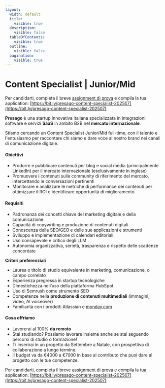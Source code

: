 ```yaml
---
layout:
  width: default
  title:
    visible: true
  description:
    visible: false
  tableOfContents:
    visible: true
  outline:
    visible: false
  pagination:
    visible: true
---
```


# Content Specialist | Junior/Mid

Per candidarti, completa il breve [assignment di prova](test-assignment.md) e compila la tua application: [https://bit.ly/presago-content-specialist-202507](https://bit.ly/presago-content-specialist-202507)

**Presago** è una startup innovativa italiana specializzata in integrazioni software e servizi **SaaS** in ambito B2B nel **mercato internazionale**.

Stiamo cercando un Content Specialist Junior/Mid full-time, con il talento e l'entusiasmo per raccontare chi siamo e dare voce al nostro brand nei canali di comunicazione digitale.

#### Obiettivi

* Produrre e pubblicare contenuti per blog e social media (principalmente LinkedIn) per il mercato internazionale (esclusivamente in inglese)
* Promuovere i contenuti sulle community di riferimento del mercato, intercettando le conversazioni pertinenti
* Monitorare e analizzare le metriche di performance dei contenuti per ottimizzare il ROI e identificare opportunità di miglioramento

#### Requisiti

* Padronanza dei concetti chiave del marketing digitale e della comunicazione
* Capacità di copywriting e produzione di contenuti digitali
* Conoscenza della SEO/GEO e delle sue applicazioni e strumenti
* Sviluppo e implementazione di calendari editoriali
* Uso consapevole e critico degli LLM
* Autonomia organizzativa, serietà, trasparenza e rispetto delle scadenze concordate

&#x20;**Criteri preferenziali**

* Laurea o titolo di studio equivalente in marketing, comunicazione, o campo correlato
* Esperienza pregressa in startup tecnologiche
* Dimestichezza nell’uso della piattaforma HubSpot
* Uso di Semrush come strumento SEO
* Competenze nella **produzione di contenuti multimediali** (immagini, video, AI voiceover)
* Familiarità con i prodotti Atlassian e [monday.com](http://monday.com)

#### &#x20;Cosa offriamo

* Lavorerai al 100% **da remoto**
* Stai studiando? Possiamo lavorare insieme anche se stai seguendo percorsi di studio o formazione!
* Ti inserirai in un progetto da Settembre a Natale, con prospettiva di collaborazione a lungo termine.
* Il budget va da €4000 a €7000 in base al contributo che puoi dare al progetto con le tue competenze.

Per candidarti, completa il breve [assignment di prova](test-assignment.md) e compila la tua application: [https://bit.ly/presago-content-specialist-202507](https://bit.ly/presago-content-specialist-202507)
